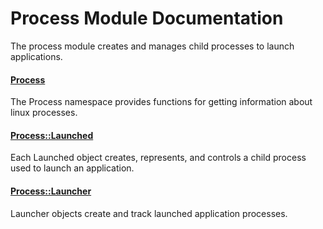# Process Module Documentation
The process module creates and manages child processes to launch applications.

#### [Process](../../Source/Process/Process.h)
The Process namespace provides functions for getting information about linux processes.

#### [Process::Launched](../../Source/Process/Process_Launched.h)
Each Launched object creates, represents, and controls a child process used to launch an application.

#### [Process::Launcher](../../Source/Process/Process_Launcher.h)
Launcher objects create and track launched application processes.



